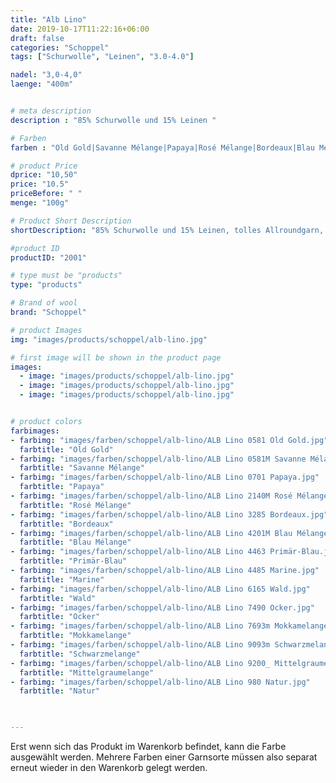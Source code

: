 ```yaml
---
title: "Alb Lino"
date: 2019-10-17T11:22:16+06:00
draft: false
categories: "Schoppel"
tags: ["Schurwolle", "Leinen", "3.0-4.0"]

nadel: "3,0-4,0" 
laenge: "400m"	


# meta description
description : "85% Schurwolle und 15% Leinen "

# Farben
farben : "Old Gold|Savanne Mélange|Papaya|Rosé Mélange|Bordeaux|Blau Mélange|Primär-Blau|Marine|Wald|Ocker|Mokkamelange|Schwarzmelange|Mittelgraumelange|Natur"

# product Price
dprice: "10,50"
price: "10.5"
priceBefore: " "
menge: "100g"

# Product Short Description
shortDescription: "85% Schurwolle und 15% Leinen, tolles Allroundgarn, Wolle von der schwäbischen Alb"

#product ID
productID: "2001"

# type must be "products"
type: "products"

# Brand of wool
brand: "Schoppel"

# product Images
img: "images/products/schoppel/alb-lino.jpg"

# first image will be shown in the product page
images:
  - image: "images/products/schoppel/alb-lino.jpg"
  - image: "images/products/schoppel/alb-lino.jpg"
  - image: "images/products/schoppel/alb-lino.jpg"


# product colors
farbimages:
- farbimg: "images/farben/schoppel/alb-lino/ALB Lino 0581 Old Gold.jpg"	
  farbtitle: "Old Gold"
- farbimg: "images/farben/schoppel/alb-lino/ALB Lino 0581M Savanne Mélange.jpg"	
  farbtitle: "Savanne Mélange"
- farbimg: "images/farben/schoppel/alb-lino/ALB Lino 0701 Papaya.jpg"	
  farbtitle: "Papaya"
- farbimg: "images/farben/schoppel/alb-lino/ALB Lino 2140M Rosé Mélange.jpg"	
  farbtitle: "Rosé Mélange"
- farbimg: "images/farben/schoppel/alb-lino/ALB Lino 3285 Bordeaux.jpg"	
  farbtitle: "Bordeaux"
- farbimg: "images/farben/schoppel/alb-lino/ALB Lino 4201M Blau Mélange.jpg"	
  farbtitle: "Blau Mélange"
- farbimg: "images/farben/schoppel/alb-lino/ALB Lino 4463 Primär-Blau.jpg"	
  farbtitle: "Primär-Blau"
- farbimg: "images/farben/schoppel/alb-lino/ALB Lino 4485 Marine.jpg"	
  farbtitle: "Marine"
- farbimg: "images/farben/schoppel/alb-lino/ALB Lino 6165 Wald.jpg"	
  farbtitle: "Wald"
- farbimg: "images/farben/schoppel/alb-lino/ALB Lino 7490 Ocker.jpg"	
  farbtitle: "Ocker"
- farbimg: "images/farben/schoppel/alb-lino/ALB Lino 7693m Mokkamelange.jpg"	
  farbtitle: "Mokkamelange"
- farbimg: "images/farben/schoppel/alb-lino/ALB Lino 9093m Schwarzmelange.jpg"	
  farbtitle: "Schwarzmelange"
- farbimg: "images/farben/schoppel/alb-lino/ALB Lino 9200_ Mittelgraumelange.jpg"	
  farbtitle: "Mittelgraumelange"
- farbimg: "images/farben/schoppel/alb-lino/ALB Lino 980 Natur.jpg"	
  farbtitle: "Natur"


  
---
```


Erst wenn sich das Produkt im Warenkorb befindet, kann die Farbe ausgewählt werden.
Mehrere Farben einer Garnsorte müssen also separat erneut wieder in den Warenkorb gelegt werden.
 